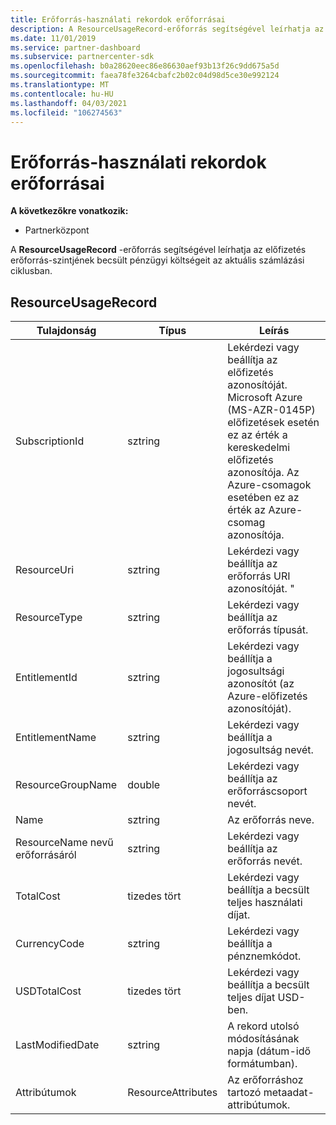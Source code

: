 ```yaml
---
title: Erőforrás-használati rekordok erőforrásai
description: A ResourceUsageRecord-erőforrás segítségével leírhatja az előfizetés erőforrás-szintjének becsült pénzügyi költségeit az aktuális számlázási ciklusban.
ms.date: 11/01/2019
ms.service: partner-dashboard
ms.subservice: partnercenter-sdk
ms.openlocfilehash: b0a28620eec86e86630aef93b13f26c9dd675a5d
ms.sourcegitcommit: faea78fe3264cbafc2b02c04d98d5ce30e992124
ms.translationtype: MT
ms.contentlocale: hu-HU
ms.lasthandoff: 04/03/2021
ms.locfileid: "106274563"
---
```

# <a name="resource-usage-record-resources"></a>Erőforrás-használati rekordok erőforrásai

**A következőkre vonatkozik:**

- Partnerközpont

A **ResourceUsageRecord** -erőforrás segítségével leírhatja az előfizetés erőforrás-szintjének becsült pénzügyi költségeit az aktuális számlázási ciklusban.

## <a name="resourceusagerecord"></a>ResourceUsageRecord

| Tulajdonság          | Típus               | Leírás                                                                                                                                                                                                |
|-------------------|--------------------|------------------------------------------------------------------------------------------------------------------------------------------------------------------------------------------------------------|
| SubscriptionId    | sztring             | Lekérdezi vagy beállítja az előfizetés azonosítóját. Microsoft Azure (MS-AZR-0145P) előfizetések esetén ez az érték a kereskedelmi előfizetés azonosítója. Az Azure-csomagok esetében ez az érték az Azure-csomag azonosítója. |
| ResourceUri       | sztring             | Lekérdezi vagy beállítja az erőforrás URI azonosítóját. "                                                                                                                                                                            |
| ResourceType      | sztring             | Lekérdezi vagy beállítja az erőforrás típusát.                                                                                                                                                                            |
| EntitlementId     | sztring             | Lekérdezi vagy beállítja a jogosultsági azonosítót (az Azure-előfizetés azonosítóját).                                                                                                                               |
| EntitlementName   | sztring             | Lekérdezi vagy beállítja a jogosultság nevét.                                                                                                                                                                         |
| ResourceGroupName | double             | Lekérdezi vagy beállítja az erőforráscsoport nevét.                                                                                                                                                                      |
| Name              | sztring             | Az erőforrás neve.                                                                                                                                                                                  |
| ResourceName nevű erőforrásáról      | sztring             | Lekérdezi vagy beállítja az erőforrás nevét.                                                                                                                                                                     |
| TotalCost         | tizedes tört            | Lekérdezi vagy beállítja a becsült teljes használati díjat.                                                                                                                                                               |
| CurrencyCode      | sztring             | Lekérdezi vagy beállítja a pénznemkódot.                                                                                                                                                                            |
| USDTotalCost      | tizedes tört            | Lekérdezi vagy beállítja a becsült teljes díjat USD-ben.                                                                                                                                                              |
| LastModifiedDate  | sztring             | A rekord utolsó módosításának napja (dátum-idő formátumban).                                                                                                                                          |
| Attribútumok        | ResourceAttributes | Az erőforráshoz tartozó metaadat-attribútumok.                                                                                                                                                     |
